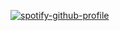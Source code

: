 [![spotify-github-profile](https://spotify-github-profile.vercel.app/api/view?uid=shawnpourzand&cover_image=true&theme=novatorem&bar_color=53b14f&bar_color_cover=true)](open.spotify.com/user/shawnpourzand)
